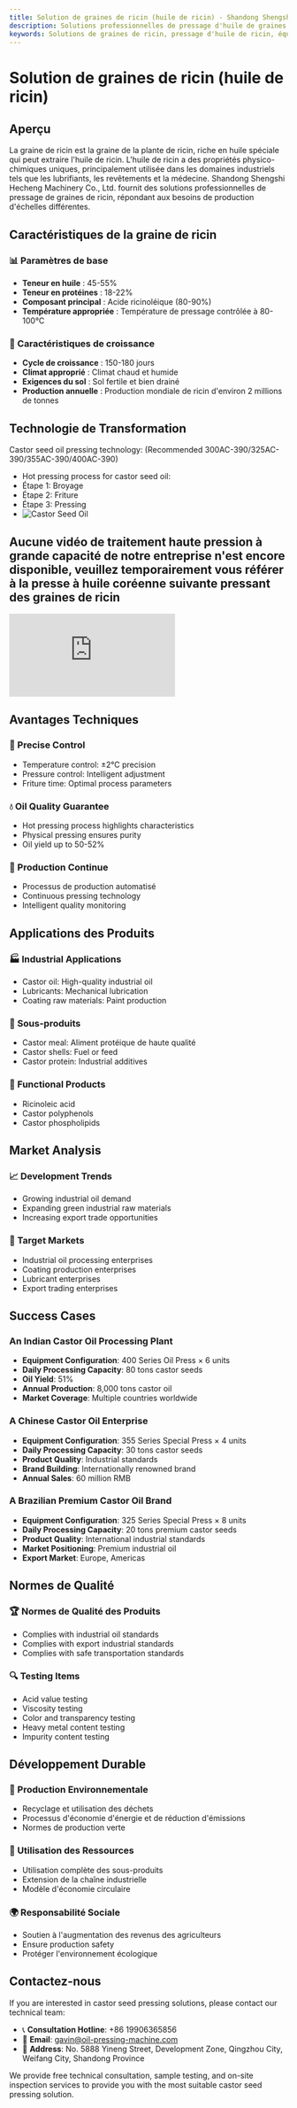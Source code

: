 ```yaml
---
title: Solution de graines de ricin (huile de ricin) - Shandong Shengshi Hecheng Machinery Co., Ltd.
description: Solutions professionnelles de pressage d'huile de graines de ricin, fournissant des équipements et services techniques de transformation d'huile de ricin, teneur en huile 45-55%, utilisant le processus de pressage à chaud pour mettre en valeur les caractéristiques industrielles, répondant aux besoins différents des petits ateliers aux grandes usines.
keywords: Solutions de graines de ricin, pressage d'huile de ricin, équipement de transformation de graines de ricin, ligne de production d'huile de ricin, processus de pressage à chaud de graines de ricin, presse à huile de ricin, extraction d'huile de ricin, transformation de graines oléagineuses de ricin, équipement de pressage d'huile de ricin, équipement de production d'huile de ricin, usine de transformation d'huile de ricin
---
```


# Solution de graines de ricin (huile de ricin)

## Aperçu

La graine de ricin est la graine de la plante de ricin, riche en huile spéciale qui peut extraire l'huile de ricin. L'huile de ricin a des propriétés physico-chimiques uniques, principalement utilisée dans les domaines industriels tels que les lubrifiants, les revêtements et la médecine. Shandong Shengshi Hecheng Machinery Co., Ltd. fournit des solutions professionnelles de pressage de graines de ricin, répondant aux besoins de production d'échelles différentes.

## Caractéristiques de la graine de ricin

### 📊 Paramètres de base
- **Teneur en huile** : 45-55%
- **Teneur en protéines** : 18-22%
- **Composant principal** : Acide ricinoléique (80-90%)
- **Température appropriée** : Température de pressage contrôlée à 80-100℃

### 🌱 Caractéristiques de croissance
- **Cycle de croissance** : 150-180 jours
- **Climat approprié** : Climat chaud et humide
- **Exigences du sol** : Sol fertile et bien drainé
- **Production annuelle** : Production mondiale de ricin d'environ 2 millions de tonnes

## Technologie de Transformation
Castor seed oil pressing technology: (Recommended 300AC-390/325AC-390/355AC-390/400AC-390)
 + Hot pressing process for castor seed oil:
 + Étape 1: Broyage
 + Étape 2: Friture
 + Étape 3: Pressing
 + ![Castor Seed Oil](/images/蓖麻子热榨工艺_Hot%20pressing%20process%20of%20castor%20seeds_png.png)

## Aucune vidéo de traitement haute pression à grande capacité de notre entreprise n'est encore disponible, veuillez temporairement vous référer à la presse à huile coréenne suivante pressant des graines de ricin

<div class="video-container">
 <iframe src="https://www.youtube.com/embed/4AhVzopNoc0" frameborder="0" allow="accelerometer; autoplay; clipboard-write; encrypted-media; gyroscope; picture-in-picture" allowfullscreen></iframe>
</div>

## Avantages Techniques

### 🎯 Precise Control
- Temperature control: ±2℃ precision
- Pressure control: Intelligent adjustment
- Friture time: Optimal process parameters

### 💧 Oil Quality Guarantee
- Hot pressing process highlights characteristics
- Physical pressing ensures purity
- Oil yield up to 50-52%

### 🔄 Production Continue
- Processus de production automatisé
- Continuous pressing technology
- Intelligent quality monitoring

## Applications des Produits

### 🏭 Industrial Applications
- Castor oil: High-quality industrial oil
- Lubricants: Mechanical lubrication
- Coating raw materials: Paint production

### 🥛 Sous-produits
- Castor meal: Aliment protéique de haute qualité
- Castor shells: Fuel or feed
- Castor protein: Industrial additives

### 💊 Functional Products
- Ricinoleic acid
- Castor polyphenols
- Castor phospholipids

## Market Analysis

### 📈 Development Trends
- Growing industrial oil demand
- Expanding green industrial raw materials
- Increasing export trade opportunities

### 🎯 Target Markets
- Industrial oil processing enterprises
- Coating production enterprises
- Lubricant enterprises
- Export trading enterprises

## Success Cases

### An Indian Castor Oil Processing Plant
- **Equipment Configuration**: 400 Series Oil Press × 6 units
- **Daily Processing Capacity**: 80 tons castor seeds
- **Oil Yield**: 51%
- **Annual Production**: 8,000 tons castor oil
- **Market Coverage**: Multiple countries worldwide

### A Chinese Castor Oil Enterprise
- **Equipment Configuration**: 355 Series Special Press × 4 units
- **Daily Processing Capacity**: 30 tons castor seeds
- **Product Quality**: Industrial standards
- **Brand Building**: Internationally renowned brand
- **Annual Sales**: 60 million RMB

### A Brazilian Premium Castor Oil Brand
- **Equipment Configuration**: 325 Series Special Press × 8 units
- **Daily Processing Capacity**: 20 tons premium castor seeds
- **Product Quality**: International industrial standards
- **Market Positioning**: Premium industrial oil
- **Export Market**: Europe, Americas

## Normes de Qualité

### 🏆 Normes de Qualité des Produits
- Complies with industrial oil standards
- Complies with export industrial standards
- Complies with safe transportation standards

### 🔍 Testing Items
- Acid value testing
- Viscosity testing
- Color and transparency testing
- Heavy metal content testing
- Impurity content testing

## Développement Durable

### 🌱 Production Environnementale
- Recyclage et utilisation des déchets
- Processus d'économie d'énergie et de réduction d'émissions
- Normes de production verte

### 🔄 Utilisation des Ressources
- Utilisation complète des sous-produits
- Extension de la chaîne industrielle
- Modèle d'économie circulaire

### 🌍 Responsabilité Sociale
- Soutien à l'augmentation des revenus des agriculteurs
- Ensure production safety
- Protéger l'environnement écologique

## Contactez-nous

If you are interested in castor seed pressing solutions, please contact our technical team:

- 📞 **Consultation Hotline**: +86 19906365856
- 📧 **Email**: gavin@oil-pressing-machine.com
- 📍 **Address**: No. 5888 Yineng Street, Development Zone, Qingzhou City, Weifang City, Shandong Province

We provide free technical consultation, sample testing, and on-site inspection services to provide you with the most suitable castor seed pressing solution.